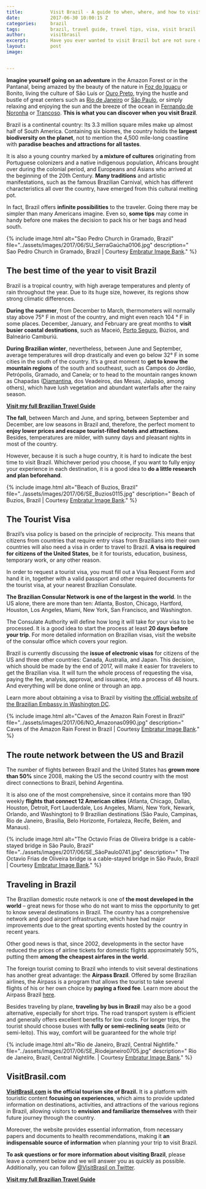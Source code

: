 ```yaml
---
title:			Visit Brazil - A guide to when, where, and how to visit Brazil
date:			2017-06-30 10:00:15 Z
categories:		brazil
tags:			brazil, travel guide, travel tips, visa, visit brazil
author:			visitbrasil
excerpt:		Have you ever wanted to visit Brazil but are not sure of the best way to get there, the best time to go, or the best destinations to check out?
layout:			post
image:			


---
```


**Imagine yourself going on an adventure** in the Amazon Forest or in the Pantanal, being amazed by the beauty of the nature in [Foz do Iguaçu](https://www.judsonlmoore.com/iguazu-falls-largest-waterfall-system/) or Bonito, living the culture of São Luís or [Ouro Preto](https://www.judsonlmoore.com/ouro-preto-brazil-travel-guide/), trying the hustle and bustle of great centers such as [Rio de Janeiro](http://www.visitbrasil.com/en/destinos/rio-de-janeiro/) or [São Paulo](http://www.visitbrasil.com/en/destinos/sao-paulo/), or simply relaxing and enjoying the sun and the breeze of the ocean in [Fernando de Noronha](http://www.visitbrasil.com/en/estados/pernambuco/) or [Trancoso](http://www.visitbrasil.com/en/destinos/trancoso/). **This is what you can discover when you visit Brazil**.

Brazil is a continental country: Its 3.3 million square miles make up almost half of South America. Containing six biomes, the country holds the **largest biodiversity on the planet**, not to mention the 4,500 mile-long coastline with **paradise beaches and attractions for all tastes**.

It is also a young country marked by **a mixture of cultures** originating from Portuguese colonizers and a native indigenous population, Africans brought over during the colonial period, and Europeans and Asians who arrived at the beginning of the 20th Century. **Many traditions** and artistic manifestations, such as the famous Brazilian Carnival, which has different characteristics all over the country, have emerged from this cultural melting pot.

In fact, Brazil offers **infinite possibilities** to the traveler. Going there may be simpler than many Americans imagine. Even so, **some tips** may come in handy before one makes the decision to pack his or her bags and head south.

{% include image.html alt="Sao Pedro Church in Gramado, Brazil" file="../assets/images/2017/06/SU_SerraGaúcha0106.jpg" description=" Sao Pedro Church in Gramado, Brazil | Courtesy [Embratur Image Bank](https://www.flickr.com/photos/visitbrasil/)." %}

## The best time of the year to visit Brazil

Brazil is a tropical country, with high average temperatures and plenty of rain throughout the year. Due to its huge size, however, its regions show strong climatic differences.

**During the summer**, from December to March, thermometers will normally stay above 75° F in most of the country, and might even reach 104 ° F in some places. December, January, and February are great months to **visit busier coastal destinations**, such as Maceió, [Porto Seguro](https://www.judsonlmoore.com/porto-seguro-brazil-travel-guide/), Búzios, and Balneário Camburiú.

**During Brazilian winter**, nevertheless, between June and September, average temperatures will drop drastically and even go below 32° F in some cities in the south of the country. It’s a great moment to **get to know the mountain regions** of the south and southeast, such as Campos do Jordão, Petrópolis, Gramado, and Canela; or to head to the mountain ranges known as Chapadas ([Diamantina](https://www.judsonlmoore.com/diamantina-brazil-travel-guide/), dos Veadeiros, das Mesas, Jalapão, among others), which have lush vegetation and abundant waterfalls after the rainy season.

[**Visit my full Brazilian Travel Guide**](https://www.judsonlmoore.com/brazil/)

**The fall**, between March and June, and spring, between September and December, are low seasons in Brazil and, therefore, the perfect moment to **enjoy lower prices and escape tourist-filled hotels and attractions**. Besides, temperatures are milder, with sunny days and pleasant nights in most of the country.

However, because it is such a huge country, it is hard to indicate the best time to visit Brazil. Whichever period you choose, if you want to fully enjoy your experience in each destination, it is a good idea to **do a little research and plan beforehand**.

{% include image.html alt="Beach of Buzios, Brazil" file="../assets/images/2017/06/SE_Buzios0115.jpg" description=" Beach of Buzios, Brazil | Courtesy [Embratur Image Bank](https://www.flickr.com/photos/visitbrasil/)." %}

## The Tourist Visa

Brazil’s visa policy is based on the principle of reciprocity. This means that citizens from countries that require entry visas from Brazilians into their own countries will also need a visa in order to travel to Brazil. **A visa is required for citizens of the United States**, be it for tourists, education, business, temporary work, or any other reason.

In order to request a tourist visa, you must fill out a Visa Request Form and hand it in, together with a valid passport and other required documents for the tourist visa, at your nearest Brazilian Consulate.

**The Brazilian Consular Network is one of the largest in the world**. In the US alone, there are more than ten: Atlanta, Boston, Chicago, Hartford, Houston, Los Angeles, Miami, New York, San Francisco, and Washington.

The Consulate Authority will define how long it will take for your visa to be processed. It is a good idea to start the process at least **20 days before your trip**. For more detailed information on Brazilian visas, visit the website of the consular office which covers your region.

Brazil is currently discussing the **issue of electronic visas** for citizens of the US and three other countries: Canada, Australia, and Japan. This decision, which should be made by the end of 2017, will make it easier for travelers to get the Brazilian visa. It will turn the whole process of requesting the visa, paying the fee, analysis, approval, and issuance, into a process of 48 hours. And everything will be done online or through an app.

Learn more about obtaining a visa to Brazil by visiting [the official website of the Brazilian Embassy in Washington DC](http://washington.itamaraty.gov.br/en-us/).

{% include image.html alt="Caves of the Amazon Rain Forest in Brazil" file="../assets/images/2017/06/NO_Amazonas0990.jpg" description=" Caves of the Amazon Rain Forest in Brazil | Courtesy [Embratur Image Bank](https://www.flickr.com/photos/visitbrasil/)." %}

## The route network between the US and Brazil

The number of flights between Brazil and the United States has **grown more than 50%** since 2008, making the US the second country with the most direct connections to Brazil, behind Argentina.

It is also one of the most comprehensive, since it contains more than 190 weekly **flights that connect 12 American cities** (Atlanta, Chicago, Dallas, Houston, Detroit, Fort Lauderdale, Los Angeles, Miami, New York, Newark, Orlando, and Washington) to 9 Brazilian destinations (São Paulo, Campinas, Rio de Janeiro, Brasília, Belo Horizonte, Fortaleza, Recife, Belém, and Manaus).

{% include image.html alt="The Octavio Frias de Oliveira bridge is a cable-stayed bridge in São Paulo, Brazil" file="../assets/images/2017/06/SE_SãoPaulo0741.jpg" description=" The Octavio Frias de Oliveira bridge is a cable-stayed bridge in São Paulo, Brazil | Courtesy [Embratur Image Bank](https://www.flickr.com/photos/visitbrasil/)." %}

## Traveling in Brazil

The Brazilian domestic route network is one of **the most developed in the world** – great news for those who do not want to miss the opportunity to get to know several destinations in Brazil. The country has a comprehensive network and good airport infrastructure, which have had major improvements due to the great sporting events hosted by the country in recent years.

Other good news is that, since 2002, developments in the sector have reduced the prices of airline tickets for domestic flights approximately 50%, putting them **among the cheapest airfares in the world**.

The foreign tourist coming to Brazil who intends to visit several destinations has another great advantage: the **Airpass Brazil**. Offered by some Brazilian airlines, the Airpass is a program that allows the tourist to take several flights of his or her own choice by **paying a fixed fee**. Learn more about the Airpass Brazil [here](https://www.brol.com/airpass/).

Besides traveling by plane, **traveling by bus in Brazil** may also be a good alternative, especially for short trips. The road transport system is efficient and generally offers excellent benefits for low costs. For longer trips, the tourist should choose buses with **fully or semi-reclining seats** (leito or semi-leito). This way, comfort will be guaranteed for the whole trip!

{% include image.html alt="Rio de Janeiro, Brazil, Central Nightlife." file="../assets/images/2017/06/SE_Riodejaneiro0705.jpg" description=" Rio de Janeiro, Brazil, Central Nightlife. | Courtesy [Embratur Image Bank](https://www.flickr.com/photos/visitbrasil/)." %}

## VisitBrasil.com

**[VisitBrasil.com](http://www.visitbrasil.com/en/) is the official tourism site of Brazil.** It is a platform with touristic content **focusing on experiences**, which aims to provide updated information on destinations, activities, and attractions of the various regions in Brazil, allowing visitors to **envision and familiarize themselves** with their future journey through the country.

Moreover, the website provides essential information, from necessary papers and documents to health recommendations, making it **an indispensable source of information** when planning your trip to visit Brazil.

**To ask questions or for more information about visiting Brazil**, please leave a comment below and we will answer you as quickly as possible. Additionally, you can follow [@VisitBrasil on Twitter](https://twitter.com/VisitBrasil).

[**Visit my full Brazilian Travel Guide**](https://www.judsonlmoore.com/brazil/)
